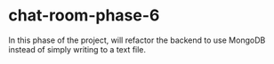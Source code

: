 # chat-room-phase-6
In this phase of the project, will refactor the backend to use MongoDB instead of simply writing to a text file.
